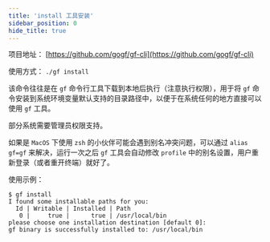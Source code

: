 ```yaml
---
title: 'install 工具安装'
sidebar_position: 0
hide_title: true
---
```


项目地址： [https://github.com/gogf/gf-cli](https://github.com/gogf/gf-cli)

使用方式： `./gf install`

该命令往往是在 `gf` 命令行工具下载到本地后执行（注意执行权限），用于将 `gf` 命令安装到系统环境变量默认支持的目录路径中，以便于在系统任何的地方直接可以使用 `gf` 工具。

部分系统需要管理员权限支持。

如果是 `MacOS` 下使用 `zsh` 的小伙伴可能会遇到别名冲突问题，可以通过 `alias gf=gf` 来解决，运行一次之后 `gf` 工具会自动修改 `profile` 中的别名设置，用户重新登录（或者重开终端）就好了。

使用示例：

```
$ gf install
I found some installable paths for you:
  Id | Writable | Installed | Path
   0 |     true |      true | /usr/local/bin
please choose one installation destination [default 0]:
gf binary is successfully installed to: /usr/local/bin
```